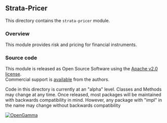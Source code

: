 Strata-Pricer
-------------
This directory contains the `strata-pricer` module.

### Overview

This module provides risk and pricing for financial instruments.


### Source code

This module is released as Open Source Software using the
[Apache v2.0 license](http://www.apache.org/licenses/LICENSE-2.0.html).  
Commercial support is [available](http://www.opengamma.com/) from the authors.

Code in this directory is currently at an "alpha" level.
Classes and Methods may change at any time.
Once released, most packages will be maintained with backwards compatibility in mind.
However, any package with "impl" in the name may change without backwards compatibility

[![OpenGamma](http://developers.opengamma.com/res/display/default/chrome/masthead_logo.png "OpenGamma")](http://developers.opengamma.com)
